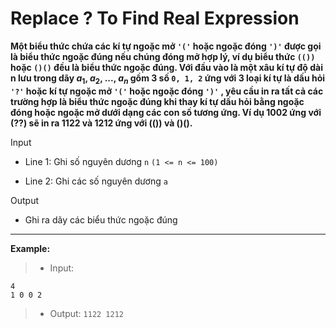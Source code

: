 # Replace ? To Find Real Expression

**Một biểu thức chứa các kí tự ngoặc mở `'('` hoặc ngoặc đóng `')'` được gọi là biểu thức ngoặc đúng nếu chúng đóng mở hợp lý, ví dụ biểu thức `(())` hoặc `()()` đều là biểu thức ngoặc đúng. Với đầu vào là một xâu kí tự độ dài n lưu trong dãy $a_1$, $a_2$, ..., $a_n$ gồm 3 số `0, 1, 2` ứng với 3 loại kí tự là dấu hỏi `'?'` hoặc kí tự ngoặc mở `'('` hoặc ngoặc đóng `')'` , yêu cầu in ra tất cả các trường hợp là biểu thức ngoặc đúng khi thay kí tự dấu hỏi bằng ngoặc đóng hoặc ngoặc mở dưới dạng các con số tương ứng.
Ví dụ 1002 ứng với (??) sẽ in ra 1122 và 1212 ứng với (()) và ()().**

Input

-   Line 1: Ghi số nguyên dương `n` `(1 <= n <= 100)`

-   Line 2: Ghi các số nguyên dương `a`

Output

-   Ghi ra dãy các biểu thức ngoặc đúng

---

**Example:**

> -   Input:

```
4
1 0 0 2
```

> -   Output: `1122 1212`
